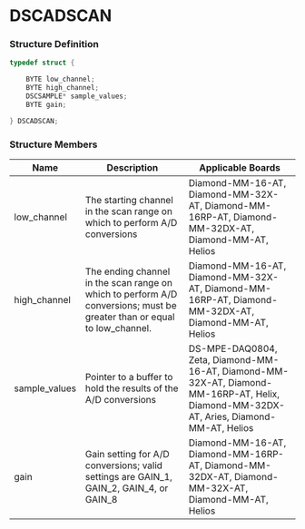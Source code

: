 # DSCADSCAN

### Structure Definition

```c
typedef struct {

    BYTE low_channel;
    BYTE high_channel;
    DSCSAMPLE* sample_values;
    BYTE gain;

} DSCADSCAN;
```

### Structure Members

| Name           | Description                                                                                                              | Applicable Boards                                                                                                                      |
| -------------- | ------------------------------------------------------------------------------------------------------------------------ | -------------------------------------------------------------------------------------------------------------------------------------- |
| low\_channel   | The starting channel in the scan range on which to perform A/D conversions                                               | Diamond-MM-16-AT, Diamond-MM-32X-AT, Diamond-MM-16RP-AT, Diamond-MM-32DX-AT, Diamond-MM-AT, Helios                                     |
| high\_channel  | The ending channel in the scan range on which to perform A/D conversions; must be greater than or equal to low\_channel. | Diamond-MM-16-AT, Diamond-MM-32X-AT, Diamond-MM-16RP-AT, Diamond-MM-32DX-AT, Diamond-MM-AT, Helios                                     |
| sample\_values | Pointer to a buffer to hold the results of the A/D conversions                                                           | DS-MPE-DAQ0804, Zeta, Diamond-MM-16-AT, Diamond-MM-32X-AT, Diamond-MM-16RP-AT, Helix, Diamond-MM-32DX-AT, Aries, Diamond-MM-AT, Helios |
| gain           | Gain setting for A/D conversions; valid settings are GAIN\_1, GAIN\_2, GAIN\_4, or GAIN\_8                               | Diamond-MM-16-AT, Diamond-MM-16RP-AT, Diamond-MM-32DX-AT, Diamond-MM-32X-AT, Diamond-MM-AT, Helios                                     |
